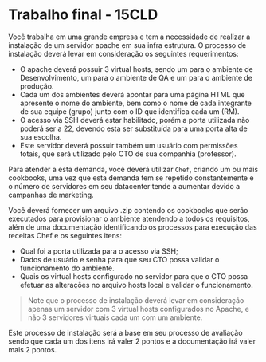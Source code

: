 # Trabalho final - 15CLD

Você trabalha em uma grande empresa e tem a necessidade de realizar a instalação de um servidor apache em sua infra estrutura. O processo de instalação deverá levar em consideração os seguintes requerimentos:

* O apache deverá possuir 3 virtual hosts, sendo um para o ambiente de Desenvolvimento, um para o ambiente de QA e um para o ambiente de produção.
* Cada um dos ambientes deverá apontar para uma página HTML que apresente o nome do ambiente, bem como o nome de cada integrante de sua equipe (grupo) junto com o ID que identifica cada um (RM).
* O acesso via SSH deverá estar habilitado, porém a porta utilizada não poderá ser a 22, devendo esta ser substituída para uma porta alta de sua escolha.
* Este servidor deverá possuir também um usuário com permissões totais, que será utilizado pelo CTO de sua companhia (professor).

Para atender a esta demanda, você deverá utilizar `Chef`, criando um ou mais cookbooks, uma vez que esta demanda tem se repetido constantemente e o número de servidores em seu datacenter tende a aumentar devido a campanhas de marketing.

Você deverá fornecer um arquivo .zip contendo os cookbooks que serão executados para provisionar o ambiente atendendo a todos os requisitos, além de uma documentação identificando os processos para execução das receitas Chef e os seguintes itens:

* Qual foi a porta utilizada para o acesso via SSH;
* Dados de usuário e senha para que seu CTO possa validar o funcionamento do ambiente.
* Quais os virtual hosts configurado no servidor para que o CTO possa efetuar as alterações no arquivo hosts local e validar o funcionamento.


>Note que o processo de instalação deverá levar em consideração apenas um servidor com 3 virtual hosts configurados no Apache, e não 3 servidores virtuais cada um com um ambiente.

Este processo de instalação será a base em seu processo de avaliação sendo que cada um dos itens irá valer 2 pontos e a documentação irá valer mais 2 pontos.


